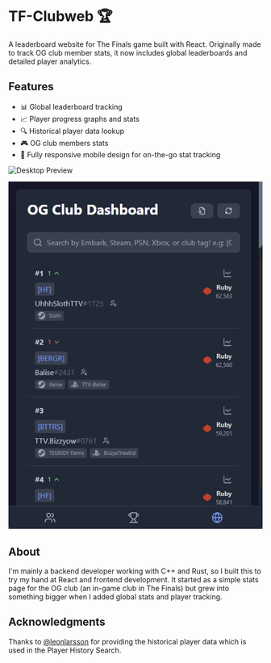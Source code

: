 # TF-Clubweb 🏆

A leaderboard website for The Finals game built with React. Originally made to track OG club member stats, it now includes global leaderboards and detailed player analytics.

## Features

- 📊 Global leaderboard tracking
- 📈 Player progress graphs and stats
- 🔍 Historical player data lookup
- 🎮 OG club members stats
- 📱 Fully responsive mobile design for on-the-go stat tracking

![Desktop Preview](https://github.com/S4N-T0S/TF-Clubweb/blob/main/public/assets/desktop-preview.gif)

![Mobile Preview](https://github.com/S4N-T0S/TF-Clubweb/blob/main/public/assets/mobile-preview.gif)

## About

I'm mainly a backend developer working with C++ and Rust, so I built this to try my hand at React and frontend development. It started as a simple stats page for the OG club (an in-game club in The Finals) but grew into something bigger when I added global stats and player tracking.

## Acknowledgments

Thanks to [@leonlarsson](https://github.com/leonlarsson) for providing the historical player data which is used in the Player History Search.